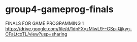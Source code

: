 # group4-gameprog-finals
FINALS FOR GAME PROGRAMMING 1
https://drive.google.com/file/d/1dpFXyzMlwL9--GSp-Qjkyg-CFaLtcxTL/view?usp=sharing
